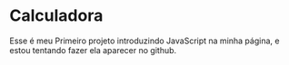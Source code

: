 # Calculadora
Esse é meu Primeiro projeto introduzindo JavaScript na minha página, e estou tentando fazer ela aparecer no github.
